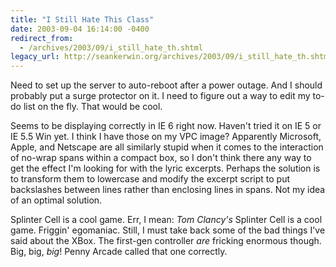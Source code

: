```yaml
---
title: "I Still Hate This Class"
date: 2003-09-04 16:14:00 -0400
redirect_from:
  - /archives/2003/09/i_still_hate_th.shtml
legacy_url: http://seankerwin.org/archives/2003/09/i_still_hate_th.shtml
---
```

Need to set up the server to auto-reboot after a power outage. And I should probably put a surge protector on it. I need to figure out a way to edit my to-do list on the fly. That would be cool.

Seems to be displaying correctly in IE 6 right now. Haven't tried it on IE 5 or IE 5.5 Win yet. I think I have those on my VPC image? Apparently Microsoft, Apple, and Netscape are all similarly stupid when it comes to the interaction of no-wrap spans within a compact box, so I don't think there any way to get the effect I'm looking for with the lyric excerpts. Perhaps the solution is to transform them to lowercase and modify the excerpt script to put backslashes between lines rather than enclosing lines in spans. Not my idea of an optimal solution.

Splinter Cell is a cool game. Err, I mean: _Tom Clancy's_ Splinter Cell is a cool game. Friggin' egomaniac. Still, I must take back some of the bad things I've said about the XBox. The first-gen controller _are_ fricking enormous though. Big, big, _big_! Penny Arcade called that one correctly.
